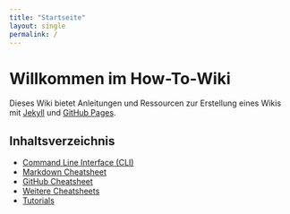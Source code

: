 ```yaml
---
title: "Startseite"
layout: single
permalink: /
---
```


# Willkommen im How-To-Wiki

Dieses Wiki bietet Anleitungen und Ressourcen zur Erstellung eines Wikis mit [Jekyll](https://jekyllrb.com/) 
und [GitHub Pages](https://pages.github.com/). 

## Inhaltsverzeichnis
- [Command Line Interface (CLI)](/cli/)
- [Markdown Cheatsheet](/cheatsheets/markdown/)
- [GitHub Cheatsheet](/cheatsheets/github/)
- [Weitere Cheatsheets](/cheatsheets/)
- [Tutorials](/tutorials/)